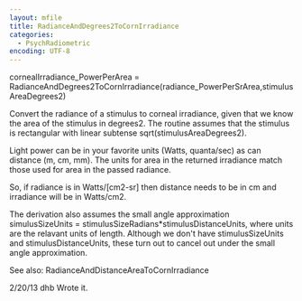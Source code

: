 ```yaml
---
layout: mfile
title: RadianceAndDegrees2ToCornIrradiance
categories:
  - PsychRadiometric
encoding: UTF-8
---
```


cornealIrradiance\_PowerPerArea = RadianceAndDegrees2ToCornIrradiance(radiance\_PowerPerSrArea,stimulusAreaDegrees2)

Convert the radiance of a stimulus to corneal irradiance, given that we know the area of the stimulus in degrees2.
The routine assumes that the stimulus is rectangular with linear subtense sqrt(stimulusAreaDegrees2).

Light power can be in your favorite units (Watts, quanta/sec) as can distance (m, cm, mm).  The units for
area in the returned irradiance match those used for area in the passed radiance.

So, if radiance is in Watts/[cm2-sr] then distance needs to be in cm and irradiance will be in Watts/cm2.

The derivation also assumes the small angle approximation simulusSizeUnits = stimulusSizeRadians\*stimulusDistanceUnits,
where units are the relavant units of length.  Although we don't have stimulusSizeUnits and stimulusDistanceUnits,
these turn out to cancel out under the small angle approximation.

See also: RadianceAndDistanceAreaToCornIrradiance

2/20/13  dhb  Wrote it.
